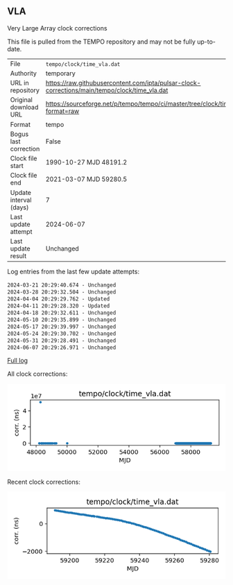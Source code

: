 
## VLA

Very Large Array clock corrections

This file is pulled from the TEMPO repository and may not be fully
up-to-date. 

|     |     |
|:--- |:--- |
| File | `tempo/clock/time_vla.dat` |
| Authority | temporary |
| URL in repository | <https://raw.githubusercontent.com/ipta/pulsar-clock-corrections/main/tempo/clock/time_vla.dat> |
| Original download URL | <https://sourceforge.net/p/tempo/tempo/ci/master/tree/clock/time_vla.dat?format=raw> |
| Format | tempo |
| Bogus last correction | False |
| Clock file start | 1990-10-27 MJD 48191.2 |
| Clock file end | 2021-03-07 MJD 59280.5 |
| Update interval (days) | 7 |
| Last update attempt | 2024-06-07 |
| Last update result | Unchanged |

Log entries from the last few update attempts:
```
2024-03-21 20:29:40.674 - Unchanged
2024-03-28 20:29:32.504 - Unchanged
2024-04-04 20:29:29.762 - Updated
2024-04-11 20:29:28.320 - Updated
2024-04-18 20:29:32.611 - Unchanged
2024-05-10 20:29:35.899 - Unchanged
2024-05-17 20:29:39.997 - Unchanged
2024-05-24 20:29:30.702 - Unchanged
2024-05-31 20:29:28.491 - Unchanged
2024-06-07 20:29:26.971 - Unchanged
```
[Full log](https://raw.githubusercontent.com/ipta/pulsar-clock-corrections/main/log/tempo/clock/time_vla.dat.log)


All clock corrections:

![plot of all clock corrections](time_vla.dat.png "All corrections")

Recent clock corrections:

![plot of recent clock corrections](time_vla.dat.short.png "Recent corrections")

